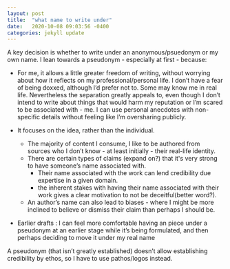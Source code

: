 ```yaml
---
layout: post
title:  "what name to write under"
date:   2020-10-08 09:03:56 -0400
categories: jekyll update
---
```

A key decision is whether to write under an anonymous/psuedonym or my own name.
I lean towards a pseudonym - especially at first - because:

- For me, it allows a little greater freedom of writing, without worrying about how it reflects on my professional/personal life. I don’t have a fear of being doxxed, although I’d prefer not to. Some may know me in real life.  Nevertheless the separation greatly appeals to, even though I don’t intend to write about things that would harm my reputation or I’m scared to be associated with  -  me.  I can use personal anecdotes with non-specific details without feeling like I’m oversharing publicly.

- It focuses on the idea, rather than the individual.   
    - The majority of content I consume, I like to be authored from sources who I don’t know - at least initially - their real-life identity.
    - There are certain types of claims (expand on?) that it's very strong to have someone’s name associated with. 
        - Their name associated with the work can lend credibility due expertise in a given domain.
        - the inherent stakes with having their name associated with their work gives a clear motivation to not be deceitful(better word?). 
    - An author’s name can also lead to biases - where I might be more inclined to believe or dismiss their claim than perhaps I should be.
- Earlier drafts : I can feel more comfortable having an piece under a pseudonym at an earlier stage while 
it’s being formulated, and then perhaps deciding to move it under my real name

A pseudonym (that isn’t greatly established) doesn’t allow establishing credibility by ethos, so I have to use pathos/logos instead.


[jekyll-docs]: https://jekyllrb.com/docs/home
[jekyll-gh]:   https://github.com/jekyll/jekyll
[jekyll-talk]: https://talk.jekyllrb.com/
